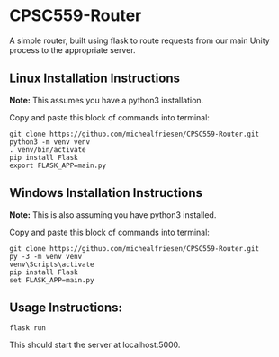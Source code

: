 # CPSC559-Router
A simple router, built using flask to route requests from our main Unity process to the appropriate server.

## Linux Installation Instructions
**Note:** This assumes you have a python3 installation.

Copy and paste this block of commands into terminal:
```
git clone https://github.com/michealfriesen/CPSC559-Router.git
python3 -m venv venv
. venv/bin/activate
pip install Flask
export FLASK_APP=main.py
```

## Windows Installation Instructions
**Note:** This is also assuming you have python3 installed.

Copy and paste this block of commands into terminal:
```
git clone https://github.com/michealfriesen/CPSC559-Router.git
py -3 -m venv venv
venv\Scripts\activate
pip install Flask
set FLASK_APP=main.py
```


## Usage Instructions:
`flask run`

This should start the server at localhost:5000.
